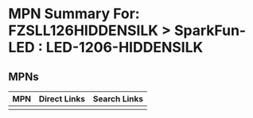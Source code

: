



# MPN Summary For: FZSLL126HIDDENSILK > SparkFun-LED : LED-1206-HIDDENSILK

## MPNs
  

|MPN|Direct Links|Search Links|
| :--- | :--- | :--- |
||||
